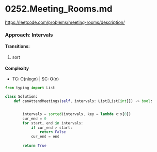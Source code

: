 # 0252.Meeting_Rooms.md
https://leetcode.com/problems/meeting-rooms/description/

### Approach: Intervals
#### Transitions:
1. sort

#### Complexity
* TC: O(nlogn) | SC: O(n)


```python
from typing import List

class Solution:
    def canAttendMeetings(self, intervals: List[List[int]]) -> bool:


        intervals = sorted(intervals, key = lambda x:x[0])
        cur_end = 0
        for start, end in intervals:
            if cur_end > start:
                return False
            cur_end = end
        
        return True
```